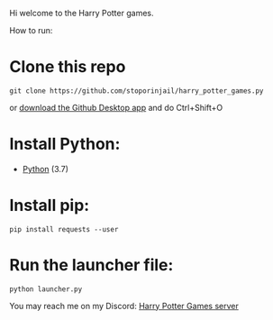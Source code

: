 Hi welcome to the Harry Potter games.

How to run:
# Clone this repo
```
git clone https://github.com/stoporinjail/harry_potter_games.py
```
or [download the Github Desktop app](https://desktop.github.com/) and do Ctrl+Shift+O
# Install Python:
- [Python](https://www.python.org/downloads/) (3.7)
# Install pip:
```
pip install requests --user
```


# Run the launcher file:
```
python launcher.py
```
You may reach me on my Discord: [Harry Potter Games server](https://discord.gg/BdpNrDa)
